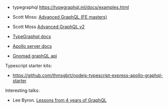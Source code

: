 - typegraphql https://typegraphql.ml/docs/examples.html
- Scott Moss: [Advanced GraphQL (FE masters)](https://github.com/FrontendMasters/advanced-graphql)
- Scott Moss [Advanced GraphQL v2](https://github.com/Hendrixer/adv-gqlv2/)

- [TypeGraphql docs](https://typegraphql.ml/docs)
- [Apollo server docs](https://www.apollographql.com/docs/apollo-server/)

- [Gnomad graphQL api](https://github.com/macarthur-lab/gnomadjs/tree/master/projects/gnomad-api)


Typescript starter kits:
- https://github.com/thmsgbrt/nodejs-typescript-express-apollo-graphql-starter


Interesting talks:
- Lee Byron. [Lessons from 4 years of GraphQL](https://youtu.be/zVNrqo9XGOs)
